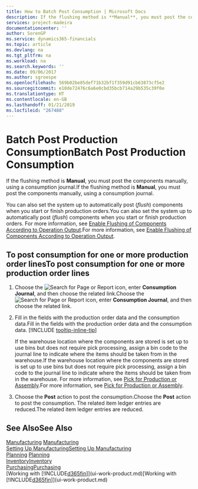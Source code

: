 ```yaml
---
title: How to Batch Post Consumption | Microsoft Docs
description: If the flushing method is **Manual**, you must post the components manually, using a consumption journal.
services: project-madeira
documentationcenter: ''
author: SorenGP
ms.service: dynamics365-financials
ms.topic: article
ms.devlang: na
ms.tgt_pltfrm: na
ms.workload: na
ms.search.keywords: ''
ms.date: 09/06/2017
ms.author: sgroespe
ms.openlocfilehash: 569b02be85def71b32bf1f359d91cb63873cf5e2
ms.sourcegitcommit: e10de72476c6a6e0cbd35bcb714a29b535c39f0e
ms.translationtype: HT
ms.contentlocale: en-GB
ms.lasthandoff: 01/21/2019
ms.locfileid: "267488"
---
```

# <a name="batch-post-production-consumption"></a><span data-ttu-id="7cf15-103">Batch Post Production Consumption</span><span class="sxs-lookup"><span data-stu-id="7cf15-103">Batch Post Production Consumption</span></span>
<span data-ttu-id="7cf15-104">If the flushing method is **Manual**, you must post the components manually, using a consumption journal.</span><span class="sxs-lookup"><span data-stu-id="7cf15-104">If the flushing method is **Manual**, you must post the components manually, using a consumption journal.</span></span>

<span data-ttu-id="7cf15-105">You can also set the system up to automatically post (*flush*) components when you start or finish production orders.</span><span class="sxs-lookup"><span data-stu-id="7cf15-105">You can also set the system up to automatically post (*flush*) components when you start or finish production orders.</span></span> <span data-ttu-id="7cf15-106">For more information, see [Enable Flushing of Components According to Operation Output](production-how-to-flush-components-according-to-operation-output.md).</span><span class="sxs-lookup"><span data-stu-id="7cf15-106">For more information, see [Enable Flushing of Components According to Operation Output](production-how-to-flush-components-according-to-operation-output.md).</span></span>

## <a name="to-post-consumption-for-one-or-more-production-order-lines"></a><span data-ttu-id="7cf15-107">To post consumption for one or more production order lines</span><span class="sxs-lookup"><span data-stu-id="7cf15-107">To post consumption for one or more production order lines</span></span>  
1. <span data-ttu-id="7cf15-108">Choose the ![Search for Page or Report](media/ui-search/search_small.png "Search for Page or Report icon") icon, enter **Consumption Journal**, and then choose the related link.</span><span class="sxs-lookup"><span data-stu-id="7cf15-108">Choose the ![Search for Page or Report](media/ui-search/search_small.png "Search for Page or Report icon") icon, enter **Consumption Journal**, and then choose the related link.</span></span>  
2. <span data-ttu-id="7cf15-109">Fill in the fields with the production order data and the consumption data.</span><span class="sxs-lookup"><span data-stu-id="7cf15-109">Fill in the fields with the production order data and the consumption data.</span></span> [!INCLUDE [tooltip-inline-tip](includes/tooltip-inline-tip_md.md)]  

   <span data-ttu-id="7cf15-110">If the warehouse location where the components are stored is set up to use bins but does not require pick processing, assign a bin code to the journal line to indicate where the items should be taken from in the warehouse.</span><span class="sxs-lookup"><span data-stu-id="7cf15-110">If the warehouse location where the components are stored is set up to use bins but does not require pick processing, assign a bin code to the journal line to indicate where the items should be taken from in the warehouse.</span></span> <span data-ttu-id="7cf15-111">For more information, see [Pick for Production or Assembly](warehouse-how-to-pick-for-production.md).</span><span class="sxs-lookup"><span data-stu-id="7cf15-111">For more information, see [Pick for Production or Assembly](warehouse-how-to-pick-for-production.md).</span></span>  
3. <span data-ttu-id="7cf15-112">Choose the **Post** action to post the consumption.</span><span class="sxs-lookup"><span data-stu-id="7cf15-112">Choose the **Post** action to post the consumption.</span></span> <span data-ttu-id="7cf15-113">The related item ledger entries are reduced.</span><span class="sxs-lookup"><span data-stu-id="7cf15-113">The related item ledger entries are reduced.</span></span>

## <a name="see-also"></a><span data-ttu-id="7cf15-114">See Also</span><span class="sxs-lookup"><span data-stu-id="7cf15-114">See Also</span></span>  
<span data-ttu-id="7cf15-115">[Manufacturing](production-manage-manufacturing.md)  </span><span class="sxs-lookup"><span data-stu-id="7cf15-115">[Manufacturing](production-manage-manufacturing.md)  </span></span>  
[<span data-ttu-id="7cf15-116">Setting Up Manufacturing</span><span class="sxs-lookup"><span data-stu-id="7cf15-116">Setting Up Manufacturing</span></span>](production-configure-production-processes.md)  
<span data-ttu-id="7cf15-117">[Planning](production-planning.md)    </span><span class="sxs-lookup"><span data-stu-id="7cf15-117">[Planning](production-planning.md)    </span></span>  
[<span data-ttu-id="7cf15-118">Inventory</span><span class="sxs-lookup"><span data-stu-id="7cf15-118">Inventory</span></span>](inventory-manage-inventory.md)  
[<span data-ttu-id="7cf15-119">Purchasing</span><span class="sxs-lookup"><span data-stu-id="7cf15-119">Purchasing</span></span>](purchasing-manage-purchasing.md)  
<span data-ttu-id="7cf15-120">[Working with [!INCLUDE[d365fin](includes/d365fin_md.md)]](ui-work-product.md)</span><span class="sxs-lookup"><span data-stu-id="7cf15-120">[Working with [!INCLUDE[d365fin](includes/d365fin_md.md)]](ui-work-product.md)</span></span>
